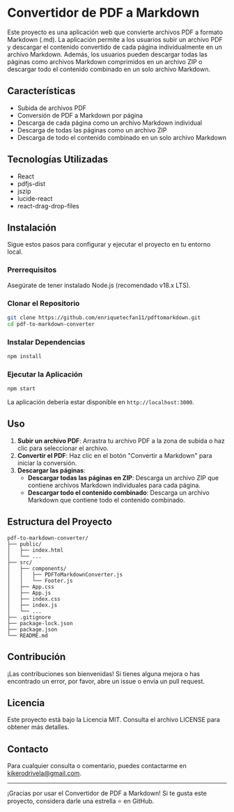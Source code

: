 
# Convertidor de PDF a Markdown

Este proyecto es una aplicación web que convierte archivos PDF a formato Markdown (.md). La aplicación permite a los usuarios subir un archivo PDF y descargar el contenido convertido de cada página individualmente en un archivo Markdown. Además, los usuarios pueden descargar todas las páginas como archivos Markdown comprimidos en un archivo ZIP o descargar todo el contenido combinado en un solo archivo Markdown.

## Características

- Subida de archivos PDF
- Conversión de PDF a Markdown por página
- Descarga de cada página como un archivo Markdown individual
- Descarga de todas las páginas como un archivo ZIP
- Descarga de todo el contenido combinado en un solo archivo Markdown

## Tecnologías Utilizadas

- React
- pdfjs-dist
- jszip
- lucide-react
- react-drag-drop-files

## Instalación

Sigue estos pasos para configurar y ejecutar el proyecto en tu entorno local.

### Prerrequisitos

Asegúrate de tener instalado Node.js (recomendado v18.x LTS).

### Clonar el Repositorio

```bash
git clone https://github.com/enriquetecfan11/pdftomarkdown.git
cd pdf-to-markdown-converter
```

### Instalar Dependencias

```bash
npm install
```

### Ejecutar la Aplicación

```bash
npm start
```

La aplicación debería estar disponible en `http://localhost:3000`.

## Uso

1. **Subir un archivo PDF**: Arrastra tu archivo PDF a la zona de subida o haz clic para seleccionar el archivo.
2. **Convertir el PDF**: Haz clic en el botón "Convertir a Markdown" para iniciar la conversión.
3. **Descargar las páginas**:
   - **Descargar todas las páginas en ZIP**: Descarga un archivo ZIP que contiene archivos Markdown individuales para cada página.
   - **Descargar todo el contenido combinado**: Descarga un archivo Markdown que contiene todo el contenido combinado.

## Estructura del Proyecto

```plaintext
pdf-to-markdown-converter/
├── public/
│   ├── index.html
│   └── ...
├── src/
│   ├── components/
│   │   ├── PDFToMarkdownConverter.js
│   │   └── Footer.js
│   ├── App.css
│   ├── App.js
│   ├── index.css
│   ├── index.js
│   └── ...
├── .gitignore
├── package-lock.json
├── package.json
└── README.md
```

## Contribución

¡Las contribuciones son bienvenidas! Si tienes alguna mejora o has encontrado un error, por favor, abre un issue o envía un pull request.

## Licencia

Este proyecto está bajo la Licencia MIT. Consulta el archivo LICENSE para obtener más detalles.

## Contacto

Para cualquier consulta o comentario, puedes contactarme en [kikerodrivela@gmail.com](mailto:kikerodrivela@gmail.com).

---

¡Gracias por usar el Convertidor de PDF a Markdown! Si te gusta este proyecto, considera darle una estrella ⭐ en GitHub.
